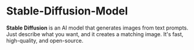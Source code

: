 # Stable-Diffusion-Model
**Stable Diffusion** is an AI model that generates images from text prompts. Just describe what you want, and it creates a matching image. It's fast, high-quality, and open-source.
